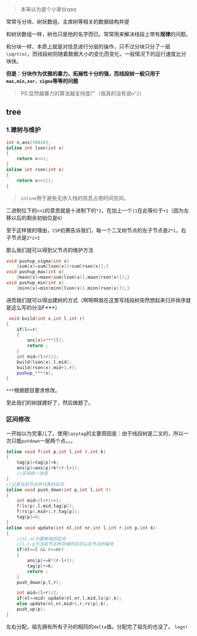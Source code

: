 >本来以为是个小家伙qaq

常常与分块、树状数组、主席树等相关的数据结构并提

和树状数组一样，树也只是他的名字而已。常常用来解决线段上带有**规律**的问题。

和分块一样，本质上就是对信息进行分层的操作，只不过分块只分了一层`\sqrt(n)`，而线段树则随着数据大小的变化而变化，一般情况下的运行速度比分块快。

**但是：分块作为优雅的暴力，拓展性十分的强，而线段树一般只用于`max,min,xor，sigma`等等的问题**

>PS:显然越暴力的算法越支持度广（我真的没有说`n^2`）

## tree
### 1.建树与维护
```C++
int n,ans[50010];
inline int lson(int x)
{
	return x<<1; 
}
inline int rson(int x)
{
	return x<<1|1;
}
```
>`inline`用于避免无序入栈的信息占用时间空间。

二进制位下的`<<1`的意思就是十进制下的`*2`，在加上一个`|1`在此等价于`+1`（因为左移以后的剩余初始位是`0`）

至于这样做的理由，`CSP`初赛告诉我们，每一个二叉树节点的左子节点是`2*i`，右子节点是`2*i+1`

那么我们就可以得到父节点的维护方法
```C++
void pushup_sigma(int x)
	{sum[x]=sum[lson(x)]+sum[rson(x)];}
void pushup_max(int x)
	{maxn[x]=maxn(sum[lson(x)],maxn[rson(x)]);}
void pushup_min(int x)
	{minn[x]=min(minn[lson(x)],minn[rson(x)]);}
```

进而我们就可以得出建树的方式（啊啊啊我在这里写线段树突然想起来归并排序就是这么写的分治F***）
```C++
 void build(int x,int l,int r)
{
	if(l==r)
	{
		ans[x]=***[l];
		return ;
	}
	int mid=(l+r)/2;
	build(lson(x),l,mid);
	build(rson(x),mid+1,r);
	pushup_***(x);
}
```
`***`根据题目要求修改。

至此我们的树就建好了，然后做题了。

### 区间修改
一开始以为完事儿了。使用`lazytag`的主要原因是：由于线段树是二叉的，所以一次只能`putdown`一层两个点。。。
```C++
inline void f(int p,int l,int r,int k)
{
	tag[p]=tag[p]+k;
	ans[p]=ans[p]+k*(r-l+1);
	//区间统一改变
}
//记录当前节点所代表的区间
inline void push_down(int p,int l,int r)
{
	int mid=(l+r)>>1;
	f(ls(p),l,mid,tag[p]);
	f(rs(p),mid+1,r,tag[p]);
	tag[p]=0;
}
inline void update(int nl,int nr,int l,int r,int p,int k)
{
	//nl,nr为要修改的区间
	//l,r,p为当前节点所存储的区间以及节点的编号
	if(nl<=l && r<=nr)
	{
		ans[p]+=k*(r-l+1);
		tag[p]+=k;
		return ;
	}
	push_down(p,l,r);

	int mid=(l+r)/2;
	if(nl<=mid)	update(nl,nr,l,mid,ls(p),k);
	else update(nl,nr,mid+1,r,rs(p),k);
	push_up(p);
}
```
左右分配，祖先拥有所有子孙的相同的`delta`值。分配完了祖先的也没了。
`logn!`
